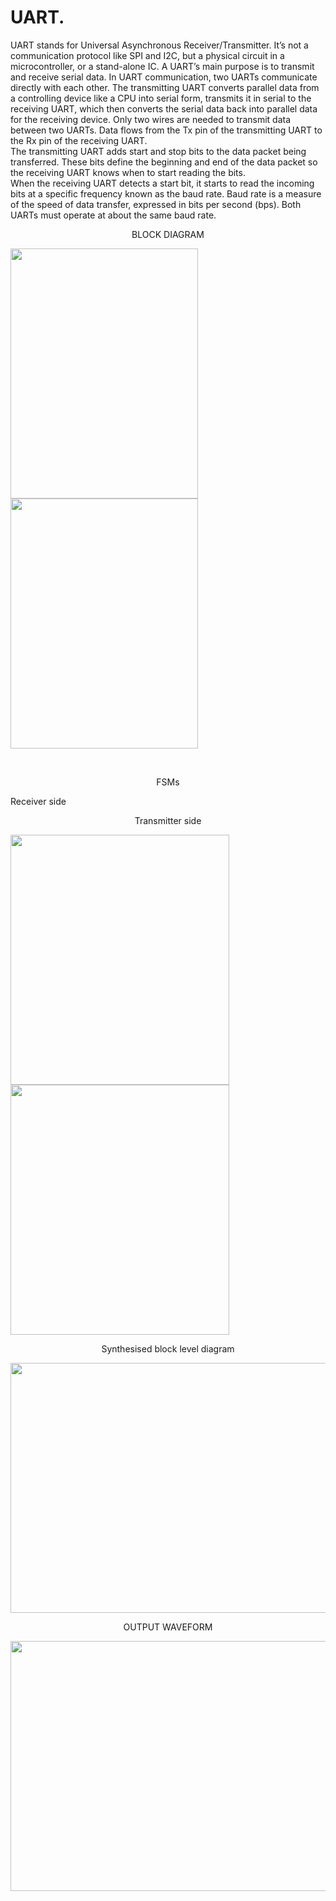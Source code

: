 # UART.
UART stands for Universal Asynchronous Receiver/Transmitter. It’s not a
communication protocol like SPI and I2C, but a physical circuit in a
microcontroller, or a stand-alone IC. A UART’s main purpose is to transmit
and receive serial data.
In UART communication, two UARTs communicate directly with each other.
The transmitting UART converts parallel data from a controlling device like a
CPU into serial form, transmits it in serial to the receiving UART, which then
converts the serial data back into parallel data for the receiving device. Only
two wires are needed to transmit data between two UARTs. Data flows
from the Tx pin of the transmitting UART to the Rx pin of the receiving UART.
<br />
The transmitting UART adds start and stop bits to the data packet being transferred. These bits define
the beginning and end of the data packet so the receiving UART knows when
to start reading the bits.
<br />
When the receiving UART detects a start bit, it starts to read the incoming
bits at a specific frequency known as the baud rate. Baud rate is a measure of
the speed of data transfer, expressed in bits per second (bps). Both UARTs
must operate at about the same baud rate.
<br />   <p align="center"> BLOCK DIAGRAM </p>

<p float="left">
<img src="https://user-images.githubusercontent.com/75021962/139570975-7c76365c-3684-4f5a-ace9-10ceaf0c110e.png" width="300" height="400" /> 
<img src="https://user-images.githubusercontent.com/75021962/139571037-e3db714a-a895-4613-939e-7cd9ac23b30b.png" width="300" height="400" />

</p>
</br> <p align="center">FSMs </p>
<p align="left"> Receiver side </p>  
<p align="center"> Transmitter side </p>
<p float="left">
<img src="https://user-images.githubusercontent.com/75021962/139571414-1f471a7b-0514-47a3-a490-22ea8d5162de.png" width="350" height="400" /> 
<img src="https://user-images.githubusercontent.com/75021962/139571449-409c40d1-4e95-4a0e-bbba-15d3a54971a0.png" width="350" height="400" /> 

</p>

<p align = "center"> Synthesised block level diagram </p>
<p align="center"> <img src="https://user-images.githubusercontent.com/75021962/139571839-d60747ce-ba1e-489e-9000-ca7f9be6ef4a.png" width="800" height="400" /> </p>
<p align ="center"> OUTPUT WAVEFORM </p>
<p align="center"> <img src="https://user-images.githubusercontent.com/75021962/139572003-4889644a-3f32-4b2f-96d6-abe64234dde7.png" width="800" height="400" /> </p>



